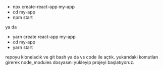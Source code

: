 - npx create-react-app my-app
- cd my-app
- npm start

ya da 

- yarn create react-app my-app
- cd my-app
- yarn start

repoyu kloneladık ve git bash ya da vs code ile açtık. yukarıdaki komutları girerek node_modules dosyasını yükleyip projeyi başlatıyoruz.